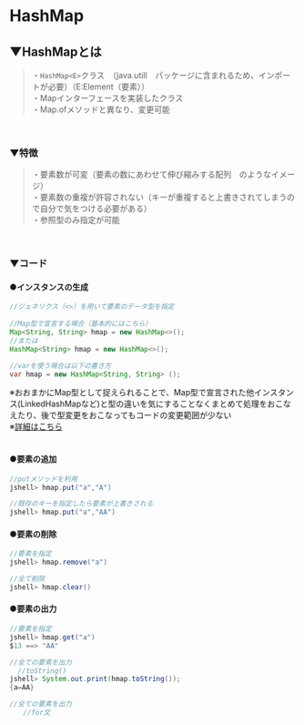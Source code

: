 # HashMap<E>

## ▼HashMap<E>とは
>・`HashMap<E>`クラス　（java.utill　パッケージに含まれるため、インポートが必要）（E:Element（要素））<br>
>・Mapインターフェースを実装したクラス<br>
>・Map.ofメソッドと異なり、変更可能<br>
<br>
  
### ▼特徴
>・要素数が可変（要素の数にあわせて伸び縮みする配列　のようなイメージ）<br>
>・要素数の重複が許容されない（キーが重複すると上書きされてしまうので自分で気をつける必要がある）<br>
>・参照型のみ指定が可能<br>
<br>

### ▼コード
#### ●インスタンスの生成
```java
//ジェネリクス（<>）を用いて要素のデータ型を指定
  
//Map型で宣言する場合（基本的にはこちら）
Map<String, String> hmap = new HashMap<>();
//または
HashMap<String> hmap = new HashMap<>();

//varを使う場合は以下の書き方
var hmap = new HashMap<String, String> ();
```
※おおまかにMap型として捉えられることで、Map型で宣言された他インスタンス(LinkedHashMapなど)と型の違いを気にすることなくまとめて処理をおこなえたり、後で型変更をおこなってもコードの変更範囲が少ない<br>
※[詳細はこちら](https://github.com/SHOKI-SATO/TIL/blob/main/%E5%A3%81/20230108_List%E3%81%A8ArrayList%E3%81%AE%E9%81%95%E3%81%84.md)　<br>
<br>


#### ●要素の追加
```java
//putメソッドを利用
jshell> hmap.put("a","A")

//既存のキーを指定したら要素が上書きされる
jshell> hmap.put("a","AA")
```

#### ●要素の削除
```java
//要素を指定
jshell> hmap.remove("a")

//全て削除
jshell> hmap.clear()
```

#### ●要素の出力
```java
//要素を指定
jshell> hmap.get("a")
$13 ==> "AA"

//全ての要素を出力
  //toString()
jshell> System.out.print(hmap.toString());
{a=AA}

//全ての要素を出力
　　//for文
```
<br>
